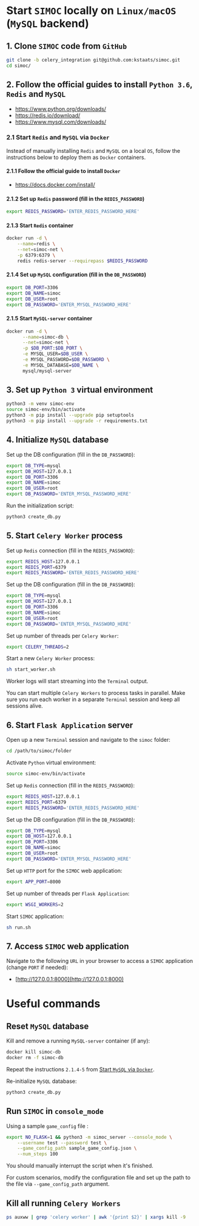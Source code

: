 # Start `SIMOC` locally on `Linux/macOS` (`MySQL` backend)

## 1. Clone `SIMOC` code from `GitHub`
```bash
git clone -b celery_integration git@github.com:kstaats/simoc.git
cd simoc/
```

## 2. Follow the official guides to install `Python 3.6`, `Redis` and `MySQL`

- https://www.python.org/downloads/
- https://redis.io/download/
- https://www.mysql.com/downloads/

### 2.1 Start `Redis` and `MySQL` via `Docker` 
Instead of manually installing `Redis` and `MySQL` on a local `OS`,
follow the instructions below to deploy them as `Docker` containers.

#### 2.1.1 Follow the official guide to install `Docker`
- https://docs.docker.com/install/

#### 2.1.2 Set up `Redis` password (fill in the `REDIS_PASSWORD`)
```bash
export REDIS_PASSWORD='ENTER_REDIS_PASSWORD_HERE'
```

#### 2.1.3 Start `Redis` container
```bash
docker run -d \
    --name=redis \
    --net=simoc-net \
    -p 6379:6379 \
    redis redis-server --requirepass $REDIS_PASSWORD
```

#### 2.1.4 Set up `MySQL` configuration (fill in the `DB_PASSWORD`)
```bash
export DB_PORT=3306
export DB_NAME=simoc
export DB_USER=root
export DB_PASSWORD='ENTER_MYSQL_PASSWORD_HERE'
```

#### 2.1.5 Start `MySQL-server` container
```bash
docker run -d \
      --name=simoc-db \
      --net=simoc-net \
      -p $DB_PORT:$DB_PORT \
      -e MYSQL_USER=$DB_USER \
      -e MYSQL_PASSWORD=$DB_PASSWORD \
      -e MYSQL_DATABASE=$DB_NAME \
      mysql/mysql-server
```

## 3. Set up `Python 3` virtual environment
```bash
python3 -m venv simoc-env
source simoc-env/bin/activate
python3 -m pip install --upgrade pip setuptools
python3 -m pip install --upgrade -r requirements.txt
```

## 4. Initialize `MySQL` database
Set up the DB configuration (fill in the `DB_PASSWORD`):
```bash
export DB_TYPE=mysql
export DB_HOST=127.0.0.1
export DB_PORT=3306
export DB_NAME=simoc
export DB_USER=root
export DB_PASSWORD='ENTER_MYSQL_PASSWORD_HERE'
```

Run the initialization script:
```bash
python3 create_db.py
```

## 5. Start `Celery Worker` process

Set up `Redis` connection (fill in the `REDIS_PASSWORD`):
```bash
export REDIS_HOST=127.0.0.1
export REDIS_PORT=6379
export REDIS_PASSWORD='ENTER_REDIS_PASSWORD_HERE'
```

Set up the DB configuration (fill in the `DB_PASSWORD`):
```bash
export DB_TYPE=mysql
export DB_HOST=127.0.0.1
export DB_PORT=3306
export DB_NAME=simoc
export DB_USER=root
export DB_PASSWORD='ENTER_MYSQL_PASSWORD_HERE'
```

Set up number of threads per `Celery Worker`:
```bash
export CELERY_THREADS=2
```

Start a new `Celery Worker` process:
```bash
sh start_worker.sh
```
Worker logs will start streaming into the `Terminal` output.

You can start multiple `Celery Workers` to process tasks in parallel.
Make sure you run each worker in a separate `Terminal` session and keep all sessions alive.

## 6. Start `Flask Application` server

Open up a new `Terminal` session and navigate to the `simoc` folder:
```bash
cd /path/to/simoc/folder
```

Activate `Python` virtual environment:
```bash
source simoc-env/bin/activate
```

Set up `Redis` connection (fill in the `REDIS_PASSWORD`):
```bash
export REDIS_HOST=127.0.0.1
export REDIS_PORT=6379
export REDIS_PASSWORD='ENTER_REDIS_PASSWORD_HERE'
```

Set up the DB configuration (fill in the `DB_PASSWORD`):
```bash
export DB_TYPE=mysql
export DB_HOST=127.0.0.1
export DB_PORT=3306
export DB_NAME=simoc
export DB_USER=root
export DB_PASSWORD='ENTER_MYSQL_PASSWORD_HERE'
```

Set up `HTTP` port for the `SIMOC` web application:
```bash
export APP_PORT=8000
```

Set up number of threads per `Flask Application`:
```bash
export WSGI_WORKERS=2
```

Start `SIMOC` application:
```bash
sh run.sh
```

## 7. Access `SIMOC` web application
Navigate to the following `URL` in your browser to access a `SIMOC` application (change `PORT` if needed):
- [http://127.0.0.1:8000](http://127.0.0.1:8000)

# Useful commands

## Reset `MySQL` database

Kill and remove a running `MySQL-server` container (if any):
```bash
docker kill simoc-db
docker rm -f simoc-db
```

Repeat the instructions `2.1.4-5` from [Start `MySQL` via `Docker`](#214-set-up-mysql-configuration-fill-in-the-db_password).

Re-initialize `MySQL` database:
```bash
python3 create_db.py
```

## Run `SIMOC` in `console_mode`
Using a sample `game_config` file :
```bash
export NO_FLASK=1 && python3 -m simoc_server --console_mode \
    --username test --password test \
    --game_config_path sample_game_config.json \
    --num_steps 100
```
You should manually interrupt the script when it's finished.

For custom scenarios, modify the configuration file and set up the path to the file via `--game_config_path` argument.

## Kill all running `Celery Workers`
```bash
ps auxww | grep 'celery worker' | awk '{print $2}' | xargs kill -9
```



